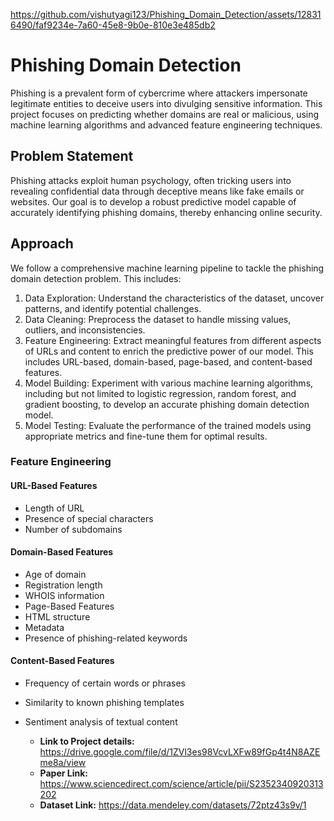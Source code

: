 
https://github.com/vishutyagi123/Phishing_Domain_Detection/assets/128316490/faf9234e-7a60-45e8-9b0e-810e3e485db2


# Phishing Domain Detection
Phishing is a prevalent form of cybercrime where attackers impersonate legitimate entities to deceive users into divulging sensitive information. This project focuses on predicting whether domains are real or malicious, using machine learning algorithms and advanced feature engineering techniques.


## Problem Statement
Phishing attacks exploit human psychology, often tricking users into revealing confidential data through deceptive means like fake emails or websites. Our goal is to develop a robust predictive model capable of accurately identifying phishing domains, thereby enhancing online security.

## Approach
We follow a comprehensive machine learning pipeline to tackle the phishing domain detection problem. This includes:

1. Data Exploration: Understand the characteristics of the dataset, uncover patterns, and identify potential challenges.
2. Data Cleaning: Preprocess the dataset to handle missing values, outliers, and inconsistencies.
3. Feature Engineering: Extract meaningful features from different aspects of URLs and content to enrich the predictive power of our model. This includes URL-based, domain-based, page-based, and content-based features.
4. Model Building: Experiment with various machine learning algorithms, including but not limited to logistic regression, random forest, and gradient boosting, to develop an accurate phishing domain detection model.
5. Model Testing: Evaluate the performance of the trained models using appropriate metrics and fine-tune them for optimal results.
### Feature Engineering
#### URL-Based Features
- Length of URL
- Presence of special characters
- Number of subdomains
#### Domain-Based Features
- Age of domain
- Registration length
- WHOIS information
- Page-Based Features
- HTML structure
- Metadata
- Presence of phishing-related keywords
#### Content-Based Features
- Frequency of certain words or phrases
- Similarity to known phishing templates
- Sentiment analysis of textual content

  - **Link to Project details:** https://drive.google.com/file/d/1ZVl3es98VcvLXFw89fGp4t4N8AZEme8a/view
  - **Paper Link:** https://www.sciencedirect.com/science/article/pii/S2352340920313202
  - **Dataset Link:** https://data.mendeley.com/datasets/72ptz43s9v/1
